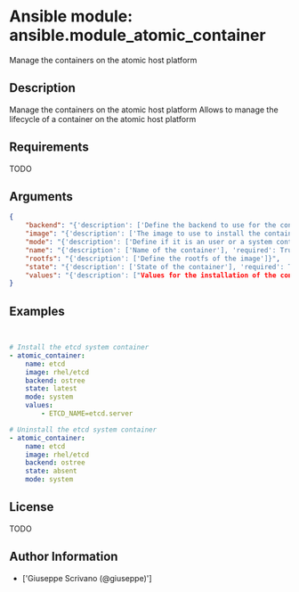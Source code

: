 # Ansible module: ansible.module_atomic_container


Manage the containers on the atomic host platform

## Description

Manage the containers on the atomic host platform
Allows to manage the lifecycle of a container on the atomic host platform

## Requirements

TODO

## Arguments

``` json
{
    "backend": "{'description': ['Define the backend to use for the container'], 'required': True, 'choices': ['docker', 'ostree']}",
    "image": "{'description': ['The image to use to install the container'], 'required': True}",
    "mode": "{'description': ['Define if it is an user or a system container'], 'required': True, 'choices': ['user', 'system']}",
    "name": "{'description': ['Name of the container'], 'required': True}",
    "rootfs": "{'description': ['Define the rootfs of the image']}",
    "state": "{'description': ['State of the container'], 'required': True, 'choices': ['latest', 'present', 'absent', 'rollback'], 'default': 'latest'}",
    "values": "{'description': ["Values for the installation of the container.  This option is permitted only with mode 'user' or 'system'. The values specified here will be used at installation time as --set arguments for atomic install."]}",
}
```

## Examples


``` yaml


# Install the etcd system container
- atomic_container:
    name: etcd
    image: rhel/etcd
    backend: ostree
    state: latest
    mode: system
    values:
        - ETCD_NAME=etcd.server

# Uninstall the etcd system container
- atomic_container:
    name: etcd
    image: rhel/etcd
    backend: ostree
    state: absent
    mode: system

```

## License

TODO

## Author Information
  - ['Giuseppe Scrivano (@giuseppe)']
